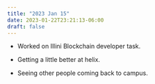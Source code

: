 ```yaml
---
title: "2023 Jan 15"
date: 2023-01-22T23:21:13-06:00
draft: false
---
```


- Worked on Illini Blockchain developer task.

- Getting a little better at helix.
- Seeing other people coming back to campus.

